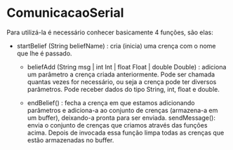 # ComunicacaoSerial

Para utilizá-la é necessário conhecer basicamente 4 funções, são elas: 
- startBelief (String beliefName) :  cria (inicia) uma crença com o nome que lhe é passado.

  	- beliefAdd (String msg | int Int | float Float | double Double) : adiciona um parâmetro a crença criada anteriormente. Pode ser chamada quantas vezes for necessário, ou seja a crença pode ter diversos parâmetros. Pode receber dados do tipo String, int, float e double.

 	- endBelief() : fecha a crença em que estamos adicionando parâmetros e adiciona-a ao conjunto de crenças (armazena-a em um buffer), deixando-a pronta para ser enviada.
sendMessage(): envia o conjunto de crenças que criamos através das funções acima. Depois de invocada essa função limpa todas as crenças que estão armazenadas no buffer. 
